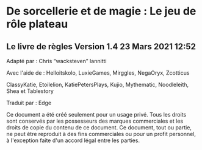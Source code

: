 # De sorcellerie et de magie : Le jeu de rôle plateau

## Le livre de règles Version 1.4 23 Mars 2021 12:52

Adapté par : Chris “wacksteven” Iannitti

Avec l'aide de : Helloitskolo, LuxieGames, Mirggles, NegaOryx, Zcotticus

ClassyKatie, Etoilelion, KatiePetersPlays, Kujio, Mythematic, Noodleleith, Shea et Tablestory

Traduit par : Edge

Ce document a été créé seulement pour un usage privé. Tous les droits sont conservés par les possesseurs des marques commerciales et les droits de copie du contenu de ce document. Ce document, tout ou partie, ne peut être reproduit à des fins commerciales ou pour un profit personnel, à l'exception faite d'un accord légal entre les parties.

